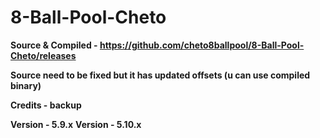 # 8-Ball-Pool-Cheto

**Source & Compiled - https://github.com/cheto8ballpool/8-Ball-Pool-Cheto/releases**

**Source need to be fixed but it has updated offsets (u can use compiled binary)**

**Credits - backup**

**Version - 5.9.x**
**Version - 5.10.x**

